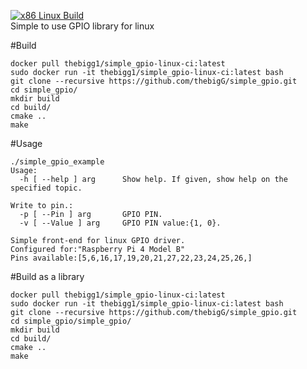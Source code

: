[![x86 Linux Build](https://github.com/thebigG/simple_gpio/actions/workflows/ci.yaml/badge.svg)](https://github.com/thebigG/simple_gpio/actions/workflows/ci.yaml)  
Simple to use GPIO library for linux

#Build
```
docker pull thebigg1/simple_gpio-linux-ci:latest 
sudo docker run -it thebigg1/simple_gpio-linux-ci:latest bash
git clone --recursive https://github.com/thebigG/simple_gpio.git
cd simple_gpio/
mkdir build
cd build/
cmake ..
make
```

#Usage
```
./simple_gpio_example 
Usage:
  -h [ --help ] arg      Show help. If given, show help on the specified topic.

Write to pin.:
  -p [ --Pin ] arg       GPIO PIN.
  -v [ --Value ] arg     GPIO PIN value:{1, 0}.

Simple front-end for linux GPIO driver.
Configured for:"Raspberry Pi 4 Model B" 
Pins available:[5,6,16,17,19,20,21,27,22,23,24,25,26,]

```

#Build as a library
```
docker pull thebigg1/simple_gpio-linux-ci:latest
sudo docker run -it thebigg1/simple_gpio-linux-ci:latest bash
git clone --recursive https://github.com/thebigG/simple_gpio.git
cd simple_gpio/simple_gpio/
mkdir build
cd build/
cmake ..
make
```
